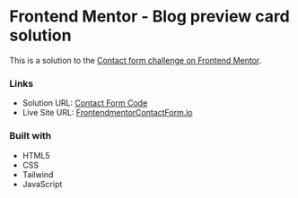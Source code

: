 # Frontend Mentor - Blog preview card solution

This is a solution to the [Contact form challenge on Frontend Mentor](https://www.frontendmentor.io/challenges/contact-form--G-hYlqKJj).

### Links

- Solution URL: [Contact Form Code](https://github.com/Arth97/frontendmentor-contact-form)
- Live Site URL: [FrontendmentorContactForm.io](https://arth97.github.io/frontendmentor-contact-form/)

### Built with

- HTML5
- CSS
- Tailwind
- JavaScript
